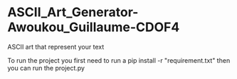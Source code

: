 # ASCII_Art_Generator-Awoukou_Guillaume-CDOF4
ASCII art that represent your text

To run the project you first need to run a pip install -r "requirement.txt"
then you can run the project.py
